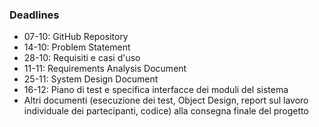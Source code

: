 ### Deadlines

* 07-10: GitHub Repository
* 14-10: Problem Statement
* 28-10: Requisiti e casi d'uso
* 11-11: Requirements Analysis Document
* 25-11: System Design Document
* 16-12: Piano di test e specifica interfacce dei moduli del sistema
* Altri documenti (esecuzione dei test, Object Design, report sul lavoro individuale dei partecipanti, codice) alla consegna finale del progetto
